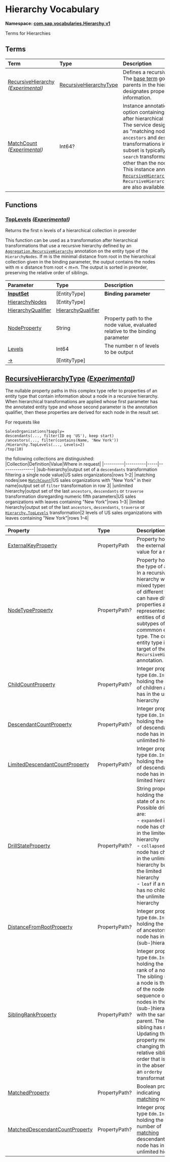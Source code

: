 # Hierarchy Vocabulary
**Namespace: [com.sap.vocabularies.Hierarchy.v1](Hierarchy.xml)**

Terms for Hierarchies


## Terms

Term|Type|Description
:---|:---|:----------
[RecursiveHierarchy](./Hierarchy.xml#L38:~:text=<Term%20Name="-,RecursiveHierarchy,-") *([Experimental](Common.md#Experimental))*|[RecursiveHierarchyType](#RecursiveHierarchyType)|<a name="RecursiveHierarchy"></a>Defines a recursive hierarchy<br>The [base term](https://oasis-tcs.github.io/odata-vocabularies/vocabularies/Org.OData.Aggregation.V1.html#RecursiveHierarchy) governs what are the nodes and parents in the hierarchy, whereas this annotation designates properties that contain derived information.
[MatchCount](./Hierarchy.xml#L125:~:text=<Term%20Name="-,MatchCount,-") *([Experimental](Common.md#Experimental))*|Int64?|<a name="MatchCount"></a>Instance annotation on the result of an `$apply` query option containing the number of matching nodes after hierarchical transformations<br>The service designates a subset of the `$apply` result as "matching nodes" derived from the start nodes of `ancestors` and `descendants` as determined by the transformations in their fourth parameters. This subset is typically the output set of a `filter` or `search` transformation that evaluates node attributes other than the node value.<br>This instance annotation is available if [`RecursiveHierarchy/MatchedProperty`](#RecursiveHierarchyType) and `RecursiveHierarchy/MatchedDescendantCountProperty` are also available.


## Functions

### <a name="TopLevels"></a>[TopLevels](./Hierarchy.xml#L151:~:text=<Function%20Name="-,TopLevels,-") *([Experimental](Common.md#Experimental))*

Returns the first n levels of a hierarchical collection in preorder

This function can be used as a transformation after hierarchical transformations that use a recursive hierarchy
          defined by an [`Aggregation.RecursiveHierarchy`](https://oasis-tcs.github.io/odata-vocabularies/vocabularies/Org.OData.Aggregation.V1.html#RecursiveHierarchy)
          annotation on the entity type of the `HierarchyNodes`. If m is the minimal distance from root in the hierarchical collection
          given in the binding parameter, the output contains the nodes with m ≤ distance from root < m+n.
          The output is sorted in preorder, preserving the relative order of siblings.

Parameter|Type|Description
:--------|:---|:----------
**[InputSet](./Hierarchy.xml#L161:~:text=<Function%20Name="-,TopLevels,-")**|\[EntityType\]|**Binding parameter**
[HierarchyNodes](./Hierarchy.xml#L162:~:text=<Function%20Name="-,TopLevels,-")|\[EntityType\]|
[HierarchyQualifier](./Hierarchy.xml#L163:~:text=<Function%20Name="-,TopLevels,-")|[HierarchyQualifier](https://github.com/oasis-tcs/odata-vocabularies/blob/main/vocabularies/Org.OData.Aggregation.V1.md#HierarchyQualifier)|
[NodeProperty](./Hierarchy.xml#L164:~:text=<Function%20Name="-,TopLevels,-")|String|Property path to the node value, evaluated relative to the binding parameter
[Levels](./Hierarchy.xml#L167:~:text=<Function%20Name="-,TopLevels,-")|Int64|The number n of levels to be output
[&rarr;](./Hierarchy.xml#L170:~:text=<Function%20Name="-,TopLevels,-")|\[EntityType\]|


## <a name="RecursiveHierarchyType"></a>[RecursiveHierarchyType](./Hierarchy.xml#L46:~:text=<ComplexType%20Name="-,RecursiveHierarchyType,-") *([Experimental](Common.md#Experimental))*


The nullable property paths in this complex type refer to properties of an entity type that contain
information about a node in a recursive hierarchy. When hierarchical transformations
are applied whose first parameter has the annotated entity type
and whose second parameter is the annotation qualifier,
then these properties are derived for each node in the result set.

For requests like
```
SalesOrganizations?$apply=
descendants(..., filter(ID eq 'US'), keep start)
/ancestors(..., filter(contains(Name, 'New York'))
/Hierarchy.TopLevels(..., Levels=2)
/top(10)
```
the following collections are distinguished:
|Collection|Definition|Value|Where in request|
|----------|----------|-----|----------------|
|sub-hierarchy|output set of a `descendants` transformation filtering a single node value|US sales organizations|rows 1–2|
|matching nodes|see [`MatchCount`](#MatchCount)|US sales organizations with "New York" in their name|output set of `filter` transformation in row 3|
|unlimited hierarchy|output set of the last `ancestors`, `descendants` or `traverse` transformation disregarding numeric fifth parameters|US sales organizations with leaves containing "New York"|rows 1–3|
|limited hierarchy|output set of the last `ancestors`, `descendants`, `traverse` or [`Hierarchy.TopLevels`](#TopLevels) transformation|2 levels of US sales organizations with leaves containing "New York"|rows 1–4|


Property|Type|Description
:-------|:---|:----------
[ExternalKeyProperty](./Hierarchy.xml#L72:~:text=<ComplexType%20Name="-,RecursiveHierarchyType,-")|PropertyPath|Property holding the external key value for a node
[NodeTypeProperty](./Hierarchy.xml#L75:~:text=<ComplexType%20Name="-,RecursiveHierarchyType,-")|PropertyPath?|Property holding the type of a node<br>In a recursive hierarchy with mixed types, nodes of different type can have different properties and be represented by entities of different subtypes of a commmon entity type. The common entity type is the target of the `RecursiveHierarchy` annotation.
[ChildCountProperty](./Hierarchy.xml#L83:~:text=<ComplexType%20Name="-,RecursiveHierarchyType,-")|PropertyPath?|Integer property of type `Edm.Int64` holding the number of children a node has in the unlimited hierarchy
[DescendantCountProperty](./Hierarchy.xml#L86:~:text=<ComplexType%20Name="-,RecursiveHierarchyType,-")|PropertyPath?|Integer property of type `Edm.Int64` holding the number of descendants a node has in the unlimited hierarchy
[LimitedDescendantCountProperty](./Hierarchy.xml#L89:~:text=<ComplexType%20Name="-,RecursiveHierarchyType,-")|PropertyPath?|Integer property of type `Edm.Int64` holding the number of descendants a node has in the limited hierarchy
[DrillStateProperty](./Hierarchy.xml#L92:~:text=<ComplexType%20Name="-,RecursiveHierarchyType,-")|PropertyPath?|String property holding the drill state of a node<br>Possible drill states are: <br>- `expanded` if a node has children in the limited hierarchy <br>- `collapsed` if a node has children in the unlimited hierarchy but not in the limited hierarchy <br>- `leaf` if a node has no children in the unlimited hierarchy
[DistanceFromRootProperty](./Hierarchy.xml#L101:~:text=<ComplexType%20Name="-,RecursiveHierarchyType,-")|PropertyPath?|Integer property of type `Edm.Int64` holding the number of ancestors a node has in the (sub-)hierarchy
[SiblingRankProperty](./Hierarchy.xml#L104:~:text=<ComplexType%20Name="-,RecursiveHierarchyType,-")|PropertyPath?|Integer property of type `Edm.Int64` holding the sibling rank of a node<br>The sibling rank of a node is the index of the node in the sequence of all nodes in the (sub-)hierarchy with the same parent. The first sibling has rank 0. Updating this property means changing the relative sibling order that is used in the absence of an `orderby` transformation.
[MatchedProperty](./Hierarchy.xml#L112:~:text=<ComplexType%20Name="-,RecursiveHierarchyType,-")|PropertyPath?|Boolean property indicating [matching](#MatchCount) nodes
[MatchedDescendantCountProperty](./Hierarchy.xml#L115:~:text=<ComplexType%20Name="-,RecursiveHierarchyType,-")|PropertyPath?|Integer property of type `Edm.Int64` holding the the number of [matching](#MatchCount) descendants a node has in the unlimited hierarchy
